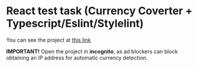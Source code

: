 # React test task (Currency Coverter + Typescript/Eslint/Stylelint)

You can see the project at [this link](https://hi-pyncho.github.io/react-currency-coverter/)

__IMPORTANT!__ Open the project in __incognito__, as ad blockers can block obtaining an IP address for automatic currency detection.